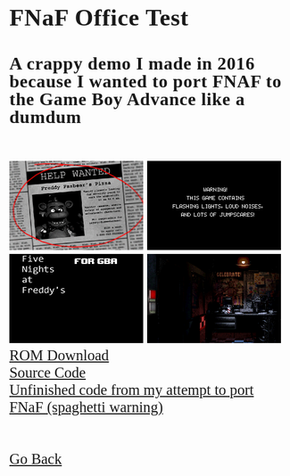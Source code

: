 <html>
<style>
		h3 {
			font-family: AppleKid;
			line-height: 1;
			letter-spacing: 0.8px;
		}
		h2 {
			font-family: AppleKid;
			line-height: 1;
			letter-spacing: 0.8px;
		}
		h1 {
			font-family: AppleKid;
			line-height: 1;
			letter-spacing: 0.8px;
		}
		@font-face {
			font-family: AppleKid;
			src: url('../images/Apple-Kid.woff2') format('woff2'),
				url('../images/Apple-Kid.woff') format('woff');
			font-weight: normal;
			font-style: normal;
		}
        p.small {
            line-height: 1;
        }
		.mainContent {
			font-family: AppleKid;
			font-size: 20pt;
		}
</style>
<body>
<div class="mainContent">
<h1 style="font-size:32pt">FNaF Office Test</h1>
<h3 style="font-size:24pt">A crappy demo I made in 2016 because I wanted to port FNAF to the Game Boy Advance like a dumdum</h3> <br />
<img src="../images/fnafofficetest/fnafofficetest0.png">
<img src="../images/fnafofficetest/fnafofficetest1.png">
<img src="../images/fnafofficetest/fnafofficetest2.png">
<img src="../images/fnafofficetest/fnafofficetest3.gif">
<br />
<a href="../downloads/FNaF Office Test.gba">ROM Download</a><br />
<a href="../downloads/FNaFOfficeTest_src.zip">Source Code</a><br />
<a href="https://github.com/Sterophonick/Archive-FNAF-Advance">Unfinished code from my attempt to port FNaF (spaghetti warning)</a><br />
<br />
<br />
<a href="../archive">Go Back</a>
</div>
</body>
</html>